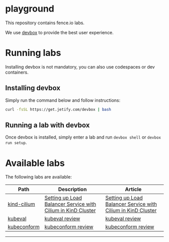 # playground

This repository contains fence.io labs.

We use [devbox](https://www.jetify.com/devbox) to provide the best user experience.

# Running labs

Installing devbox is not mandatory, you can also use codespaces or dev containers.

## Installing devbox

Simply run the command below and follow instructions:

```bash
curl -fsSL https://get.jetify.com/devbox | bash
```

## Running a lab with devbox

Once devbox is installed, simply enter a lab and run `devbox shell` or `devbox run setup`.

# Available labs

The following labs are available:

| Path | Description | Article |
|---|---|---|
| [kind-cilium](./kind-cilium) | [Setting up Load Balancer Service with Cilium in KinD Cluster] | [Setting up Load Balancer Service with Cilium in KinD Cluster] |
| [kubeval](./resources-validation/kubeval) | [kubeval review] | [kubeval review] |
| [kubeconform](./resources-validation/kubeconform) | [kubeconform review] | [kubeconform review] |

---

[Setting up Load Balancer Service with Cilium in KinD Cluster]: https://fence-io.github.io/website/articles/networking/
[kubeval review]: https://fence-io.github.io/website/articles/k8s-resources-validation/kubeval/
[kubeconform review]: https://fence-io.github.io/website/articles/k8s-resources-validation/kubeconform/
